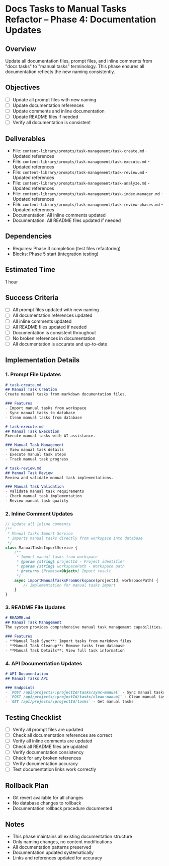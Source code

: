 # Docs Tasks to Manual Tasks Refactor – Phase 4: Documentation Updates

## Overview
Update all documentation files, prompt files, and inline comments from "docs tasks" to "manual tasks" terminology. This phase ensures all documentation reflects the new naming consistently.

## Objectives
- [ ] Update all prompt files with new naming
- [ ] Update documentation references
- [ ] Update comments and inline documentation
- [ ] Update README files if needed
- [ ] Verify all documentation is consistent

## Deliverables
- File: `content-library/prompts/task-management/task-create.md` - Updated references
- File: `content-library/prompts/task-management/task-execute.md` - Updated references
- File: `content-library/prompts/task-management/task-review.md` - Updated references
- File: `content-library/prompts/task-management/task-analyze.md` - Updated references
- File: `content-library/prompts/task-management/task-index-manager.md` - Updated references
- File: `content-library/prompts/task-management/task-review-phases.md` - Updated references
- Documentation: All inline comments updated
- Documentation: All README files updated if needed

## Dependencies
- Requires: Phase 3 completion (test files refactoring)
- Blocks: Phase 5 start (integration testing)

## Estimated Time
1 hour

## Success Criteria
- [ ] All prompt files updated with new naming
- [ ] All documentation references updated
- [ ] All inline comments updated
- [ ] All README files updated if needed
- [ ] Documentation is consistent throughout
- [ ] No broken references in documentation
- [ ] All documentation is accurate and up-to-date

## Implementation Details

### 1. Prompt File Updates
```markdown
# task-create.md
## Manual Task Creation
Create manual tasks from markdown documentation files.

### Features
- Import manual tasks from workspace
- Sync manual tasks to database
- Clean manual tasks from database
```

```markdown
# task-execute.md
## Manual Task Execution
Execute manual tasks with AI assistance.

### Manual Task Management
- View manual task details
- Execute manual task steps
- Track manual task progress
```

```markdown
# task-review.md
## Manual Task Review
Review and validate manual task implementations.

### Manual Task Validation
- Validate manual task requirements
- Check manual task implementation
- Review manual task quality
```

### 2. Inline Comment Updates
```javascript
// Update all inline comments
/**
 * Manual Tasks Import Service
 * Imports manual tasks directly from workspace into database
 */
class ManualTasksImportService {
    /**
     * Import manual tasks from workspace
     * @param {string} projectId - Project identifier
     * @param {string} workspacePath - Workspace path
     * @returns {Promise<Object>} Import result
     */
    async importManualTasksFromWorkspace(projectId, workspacePath) {
        // Implementation for manual tasks import
    }
}
```

### 3. README File Updates
```markdown
# README.md
## Manual Task Management
The system provides comprehensive manual task management capabilities.

### Features
- **Manual Task Sync**: Import tasks from markdown files
- **Manual Task Cleanup**: Remove tasks from database
- **Manual Task Details**: View full task information
```

### 4. API Documentation Updates
```markdown
# API Documentation
## Manual Tasks API

### Endpoints
- `POST /api/projects/:projectId/tasks/sync-manual` - Sync manual tasks
- `POST /api/projects/:projectId/tasks/clean-manual` - Clean manual tasks
- `GET /api/projects/:projectId/tasks` - Get manual tasks
```

## Testing Checklist
- [ ] Verify all prompt files are updated
- [ ] Check all documentation references are correct
- [ ] Verify all inline comments are updated
- [ ] Check all README files are updated
- [ ] Verify documentation consistency
- [ ] Check for any broken references
- [ ] Verify documentation accuracy
- [ ] Test documentation links work correctly

## Rollback Plan
- Git revert available for all changes
- No database changes to rollback
- Documentation rollback procedure documented

## Notes
- This phase maintains all existing documentation structure
- Only naming changes, no content modifications
- All documentation patterns preserved
- Documentation updated systematically
- Links and references updated for accuracy 